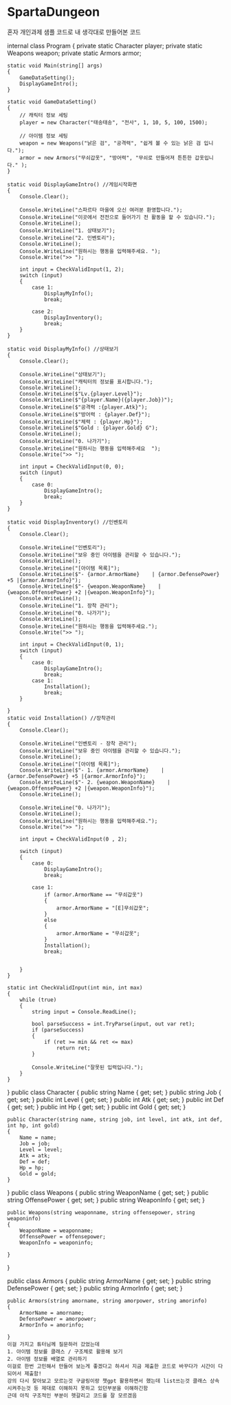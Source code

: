 # SpartaDungeon
혼자 개인과제 샘플 코드로 내 생각대로 만들어본 코드


internal class Program
{
    private static Character player;
    private static Weapons weapon;
    private static Armors armor;

    static void Main(string[] args)
    {
        GameDataSetting();
        DisplayGameIntro();
    }

    static void GameDataSetting()
    {
        // 캐릭터 정보 세팅
        player = new Character("태송태송", "전사", 1, 10, 5, 100, 1500);

        // 아이템 정보 세팅
        weapon = new Weapons("낡은 검", "공격력", "쉽게 볼 수 있는 낡은 검 입니다.");
        armor = new Armors("무쇠갑옷", "방어력", "무쇠로 만들어져 튼튼한 갑옷입니다." );
    }

    static void DisplayGameIntro() //게임시작화면
    {
        Console.Clear();

        Console.WriteLine("스파르타 마을에 오신 여러분 환영합니다.");
        Console.WriteLine("이곳에서 전전으로 들어가기 전 활동을 할 수 있습니다.");
        Console.WriteLine();
        Console.WriteLine("1. 상태보기");
        Console.WriteLine("2. 인벤토리");
        Console.WriteLine();
        Console.WriteLine("원하시는 행동을 입력해주세요. ");
        Console.Write(">> ");

        int input = CheckValidInput(1, 2);
        switch (input)
        {
            case 1:
                DisplayMyInfo();
                break;

            case 2:
                DisplayInventory();
                break;
        }
    }

    static void DisplayMyInfo() //상태보기
    {
        Console.Clear();

        Console.WriteLine("상태보기");
        Console.WriteLine("캐릭터의 정보를 표시합니다.");
        Console.WriteLine();
        Console.WriteLine($"Lv.{player.Level}");
        Console.WriteLine($"{player.Name}({player.Job})");
        Console.WriteLine($"공격력 :{player.Atk}");
        Console.WriteLine($"방어력 : {player.Def}");
        Console.WriteLine($"체력 : {player.Hp}");
        Console.WriteLine($"Gold : {player.Gold} G");
        Console.WriteLine();
        Console.WriteLine("0. 나가기");
        Console.WriteLine("원하시는 행동을 입력해주세요  ");
        Console.Write(">> ");

        int input = CheckValidInput(0, 0);
        switch (input)
        {
            case 0:
                DisplayGameIntro();
                break;
        }
    }

    static void DisplayInventory() //인벤토리
    {
        Console.Clear();

        Console.WriteLine("인벤토리");
        Console.WriteLine("보유 중인 아이템을 관리할 수 있습니다.");
        Console.WriteLine();
        Console.WriteLine("[아이템 목록]");
        Console.WriteLine($"- {armor.ArmorName}    | {armor.DefensePower} +5 |{armor.ArmorInfo}");
        Console.WriteLine($"- {weapon.WeaponName}    | {weapon.OffensePower} +2 |{weapon.WeaponInfo}");
        Console.WriteLine();
        Console.WriteLine("1. 장착 관리");
        Console.WriteLine("0. 나가기");
        Console.WriteLine();
        Console.WriteLine("원하시는 행동을 입력해주세요.");
        Console.Write(">> ");

        int input = CheckValidInput(0, 1);
        switch (input)
        {
            case 0:
                DisplayGameIntro();
                break;
            case 1:
                Installation();
                break;
        }

    }
    static void Installation() //장착관리
    {
        Console.Clear();

        Console.WriteLine("인벤토리 - 장착 관리");
        Console.WriteLine("보유 중인 아이템을 관리할 수 있습니다.");
        Console.WriteLine();
        Console.WriteLine("[아이템 목록]");
        Console.WriteLine($"- 1. {armor.ArmorName}    | {armor.DefensePower} +5 |{armor.ArmorInfo}");
        Console.WriteLine($"- 2. {weapon.WeaponName}    | {weapon.OffensePower} +2 |{weapon.WeaponInfo}");
        Console.WriteLine();
        
        Console.WriteLine("0. 나가기");
        Console.WriteLine();
        Console.WriteLine("원하시는 행동을 입력해주세요.");
        Console.Write(">> ");

        int input = CheckValidInput(0 , 2);
        
        switch (input)
        {
            case 0:
                DisplayGameIntro();
                break;

            case 1:
                if (armor.ArmorName == "무쇠갑옷")
                {
                    armor.ArmorName = "[E]무쇠갑옷";
                }
                else
                {
                    armor.ArmorName = "무쇠갑옷";
                }
                Installation();
                break;
                
                
        }
    }

    static int CheckValidInput(int min, int max)
    {
        while (true)
        {
            string input = Console.ReadLine();

            bool parseSuccess = int.TryParse(input, out var ret);
            if (parseSuccess)
            {
                if (ret >= min && ret <= max)
                    return ret;
            }

            Console.WriteLine("잘못된 입력입니다.");
        }
    }
}
public class Character
{
    public string Name { get; set; }
    public string Job { get; set; }
    public int Level { get; set; }
    public int Atk { get; set; }
    public int Def { get; set; }
    public int Hp { get; set; }
    public int Gold { get; set; }

    public Character(string name, string job, int level, int atk, int def, int hp, int gold)
    {
        Name = name;
        Job = job;
        Level = level;
        Atk = atk;
        Def = def;
        Hp = hp;
        Gold = gold;
    }
   
}
public class Weapons
{
    public string WeaponName { get; set; }
    public string OffensePower { get; set; }
    public string WeaponInfo { get; set; }

    public Weapons(string weaponname, string offensepower, string weaponinfo)
    {
        WeaponName = weaponname;
        OffensePower = offensepower;
        WeaponInfo = weaponinfo;

    }

  
}

public class Armors
{
    public string ArmorName { get; set; }
    public string DefensePower { get; set; }
    public string ArmorInfo { get; set; }

    public Armors(string amorname, string amorpower, string amorinfo)
    {
        ArmorName = amorname;
        DefensePower = amorpower;
        ArmorInfo = amorinfo;

    }
    이걸 가지고 튜터님께 질문하러 갔었는데 
    1. 아이템 정보를 클래스 / 구조체로 활용해 보기
    2. 아이템 정보를 배열로 관리하기
    이걸로 한번 고민해서 만들어 보는게 좋겠다고 하셔서 지금 제출한 코드로 바꾸다가 시간이 다되어서 제출함!
    강의 다시 찾아보고 모르는것 구글링이랑 챗gpt 활용하면서 했는데 list쓰는것 클래스 상속시켜주는것 등 제대로 이해하지 못하고 있던부분을 이해하긴함
    근데 아직 구조적인 부분이 헷갈리고 코드를 잘 모르겠음
